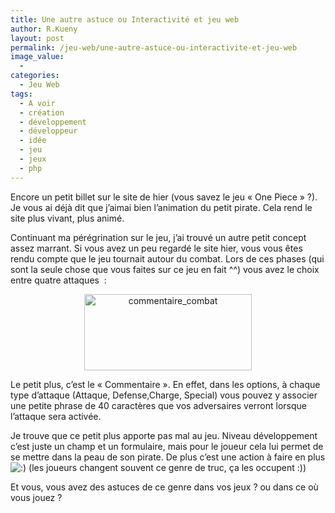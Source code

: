 ```yaml
---
title: Une autre astuce ou Interactivité et jeu web
author: R.Kueny
layout: post
permalink: /jeu-web/une-autre-astuce-ou-interactivite-et-jeu-web
image_value:
  - 
categories:
  - Jeu Web
tags:
  - A voir
  - création
  - développement
  - développeur
  - idée
  - jeu
  - jeux
  - php
---
```

Encore un petit billet sur le site de hier (vous savez le jeu &laquo;&nbsp;One Piece&nbsp;&raquo; ?). Je vous ai déjà dit que j&rsquo;aimai bien l&rsquo;animation du petit pirate. Cela rend le site plus vivant, plus animé.

Continuant ma pérégrination sur le jeu, j&rsquo;ai trouvé un autre petit concept assez marrant. Si vous avez un peu regardé le site hier, vous vous êtes rendu compte que le jeu tournait autour du combat. Lors de ces phases (qui sont la seule chose que vous faites sur ce jeu en fait ^^) vous avez le choix entre quatre attaques  :

<p style="text-align: center;">
  <img class="size-full wp-image-618 aligncenter" title="commentaire_combat" src="http://rkueny.fr/wp-content/uploads/2009/10/commentaire_combat.gif" alt="commentaire_combat" width="268" height="122" />
</p>

<p style="text-align: left;">
  Le petit plus, c&rsquo;est le &laquo;&nbsp;Commentaire&nbsp;&raquo;. En effet, dans les options, à chaque type d&rsquo;attaque (Attaque, Defense,Charge, Special) vous pouvez y associer une petite phrase de 40 caractères que vos adversaires verront lorsque l&rsquo;attaque sera activée.
</p>

<p style="text-align: left;">
  Je trouve que ce petit plus apporte pas mal au jeu. Niveau développement c&rsquo;est juste un champ et un formulaire, mais pour le joueur cela lui permet de se mettre dans la peau de son pirate. De plus c&rsquo;est une action à faire en plus <img src="http://rkueny.fr/wp-includes/images/smilies/icon_smile.gif" alt=":)" class="wp-smiley" /> (les joueurs changent souvent ce genre de truc, ça les occupent :))
</p>

<p style="text-align: left;">
  Et vous, vous avez des astuces de ce genre dans vos jeux ? ou dans ce où vous jouez ?
</p>